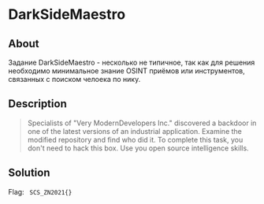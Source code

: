 # DarkSideMaestro
## About  

Задание DarkSideMaestro - несколько не типичное, так как для решения необходимо минимальное знание OSINT приёмов или инструментов, связанных с поиском челоека по нику.

## Description

> Specialists of "Very ModernDevelopers Inc." discovered a backdoor in one of the latest versions of an industrial application. Examine the modified repository and find who did it. To complete this task, you don't need to hack this box. Use you open source intelligence skills.


## Solution


Flag: <code> SCS_ZN2021{} </code>
